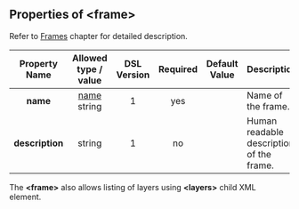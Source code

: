 ## Properties of &lt;frame&gt;
Refer to [Frames](../frames/frames.md) chapter
for detailed description. 

|Property Name|Allowed type / value|DSL Version|Required|Default Value|Description|
|:-----------:|:------------------:|:---------:|:------:|:-----------:|-----------|
|**name**|[name](../intro/names.md) string|1|yes||Name of the frame.|
|**description**|string|1|no||Human readable description of the frame.|

The **&lt;frame&gt;** also allows listing of layers using
**&lt;layers&gt;** child XML element.

